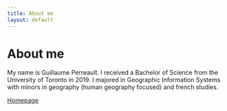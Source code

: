 ```yaml
---
title: About me
layout: default
---
```


# About me
My name is Guillaume Perreault. I received a Bachelor of Science from the University of Toronto in 2019. I majored in Geographic Information Systems with minors in geography (human geography focused) and french studies.

[Homepage](./index.html)
